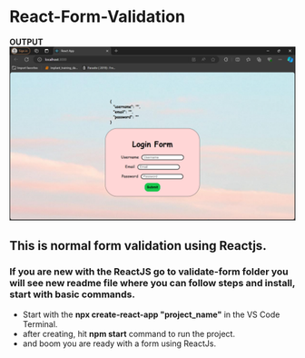 # React-Form-Validation
**OUTPUT**
![Logo](./validate-form/Components/OUTPUT1.png)
## This is normal form validation using Reactjs.

### If you are new with the ReactJS go to validate-form folder you will see new readme file where you can follow steps and install, start with basic commands.
- Start with the **npx create-react-app "project_name"** in the VS Code Terminal.
- after creating, hit **npm start** command to run the project.
- and boom you are ready with a form using ReactJs.
